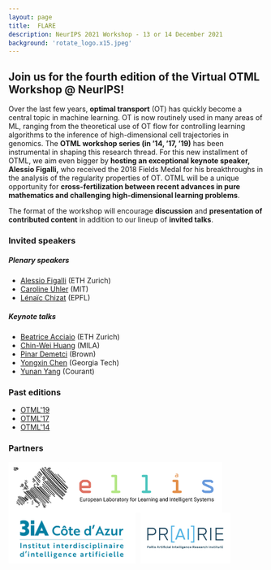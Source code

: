 ```yaml
---
layout: page
title:  FLARE  
description: NeurIPS 2021 Workshop - 13 or 14 December 2021
background: 'rotate_logo.x15.jpeg'
---
```


## Join us for the fourth edition of the Virtual OTML Workshop @ NeurIPS!

Over the last few years, **optimal transport** (OT) has quickly become a central topic in
machine learning. OT is now routinely used in many areas of ML, ranging from the theoretical use of
OT flow for controlling learning algorithms to the inference of high-dimensional cell trajectories
in genomics. The **OTML workshop series (in ’14, ’17, ’19)** has been instrumental in shaping this
research thread. For this new installment of OTML, we aim even bigger by **hosting an exceptional
keynote speaker, Alessio Figalli,** who received the 2018 Fields Medal for his breakthroughs in the
analysis of the regularity properties of OT. OTML will be a unique opportunity for **cross-fertilization
between recent advances in pure mathematics and challenging high-dimensional learning problems**.

The format of the workshop will encourage **discussion** and **presentation of contributed content** in addition to our lineup of **invited talks**.


### Invited speakers

##### Plenary speakers
- [Alessio Figalli](https://people.math.ethz.ch/~afigalli/) (ETH Zurich)
- [Caroline Uhler](https://www.carolineuhler.com) (MIT)
- [Lénaïc Chizat](https://lchizat.github.io) (EPFL)

##### Keynote talks
- [Beatrice Acciaio](https://people.math.ethz.ch/~beacciaio/) (ETH Zurich)
- [Chin-Wei Huang](https://chinweihuang.com) (MILA)
- [Pinar Demetci](https://pinardemetci.github.io) (Brown)
- [Yongxin Chen](https://yongxin.ae.gatech.edu) (Georgia Tech)
- [Yunan Yang](https://cims.nyu.edu/~yy38/) (Courant)


### Past editions
- [OTML'19](https://sites.google.com/view/otml2019/home)
- [OTML'17](http://otml17.marcocuturi.net/)
- [OTML'14](http://www.iip.ist.i.kyoto-u.ac.jp/OTML2014/doku.php)

### Partners

<a href="https://ellis.eu/"><img src="img/ellis2.png"
     alt="Ellis logo"
     style="float: left; margin-right: 10px;height:100px;" /></a>
<a href="https://3ia.univ-cotedazur.eu/"><img src="img/3IA.png"
     alt="3IA Cote d'Azur logo"
     style="float: left; margin-right: 10px;height:100px;" /></a>
<a href="https://prairie-institute.fr/"><img src="img/prairie.jpg"
     alt="Prairir Institute logo"
     style="float: left; margin-right: 10px;height:100px;" /></a>
